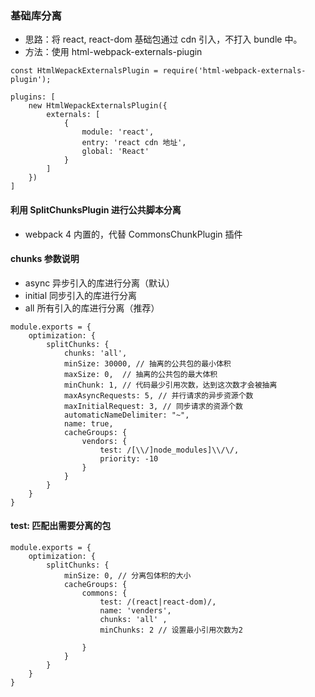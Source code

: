 ### 基础库分离

- 思路：将 react, react-dom 基础包通过 cdn 引入，不打入 bundle 中。
- 方法：使用 html-webpack-externals-piugin

~~~
const HtmlWepackExternalsPlugin = require('html-webpack-externals-plugin');

plugins: [
    new HtmlWepackExternalsPlugin({
        externals: [
            {
                module: 'react',
                entry: 'react cdn 地址',
                global: 'React'
            }
        ]
    })
]
~~~

#### 利用 SplitChunksPlugin 进行公共脚本分离

- webpack 4 内置的，代替 CommonsChunkPlugin 插件

#### chunks 参数说明

- async 异步引入的库进行分离（默认）
- initial 同步引入的库进行分离
- all 所有引入的库进行分离（推荐）

~~~
module.exports = {
    optimization: {
        splitChunks: {
            chunks: 'all',
            minSize: 30000, // 抽离的公共包的最小体积
            maxSize: 0,  // 抽离的公共包的最大体积
            minChunk: 1, // 代码最少引用次数，达到这次数才会被抽离
            maxAsyncRequests: 5, // 并行请求的异步资源个数
            maxInitialRequest: 3, // 同步请求的资源个数
            automaticNameDelimiter: "~",
            name: true,
            cacheGroups: {
                vendors: {
                    test: /[\\/]node_modules]\\/\/,
                    priority: -10
                }
            }
        }
    }
}
~~~

#### test: 匹配出需要分离的包

~~~
module.exports = {
    optimization: {
        splitChunks: {
            minSize: 0, // 分离包体积的大小
            cacheGroups: {
                commons: {
                    test: /(react|react-dom)/,
                    name: 'venders',
                    chunks: 'all' ,
                    minChunks: 2 // 设置最小引用次数为2

                }
            }
        }
    }
}
~~~